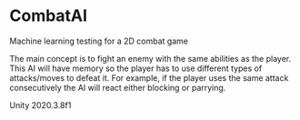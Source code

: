 # CombatAI
Machine learning testing for a 2D combat game

The main concept is to fight an enemy with the same abilities as the player. This AI will have memory so the player has to use different types of attacks/moves to defeat it. For example, if the player uses the same attack consecutively the AI will react either blocking or parrying.

Unity 2020.3.8f1
